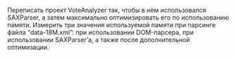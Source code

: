 Переписать проект VoteAnalyzer так, чтобы в нём использовался SAXParser, а затем максимально оптимизировать его по использованию памяти. 
Измерить три значения используемой памяти при парсинге файла “data-18M.xml”: при использовании DOM-парсера, при использовании SAXParser’а, а также после дополнительной оптимизации.